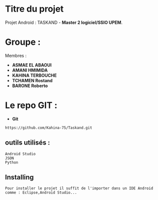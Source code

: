 # Titre du projet

Projet Android : TASKAND - **Master 2 logiciel/SSIO UPEM**.

# Groupe :
Membres :  
* **ASMAE EL ABAOUI**
* **AMANI HMIMIDA**
* **KAHINA TERBOUCHE**
* **TCHAMEN Rostand**
* **BARONE Roberto**


# Le repo GIT :

* **Git**
```
https://github.com/Kahina-75/Taskand.git
```

## outils utilisés :

```
Android Studio
JSON 
Python
```

## Installing

```
Pour installer le projet il suffit de l'importer dans un IDE Android comme : Eclipse,Android Studio...
```
